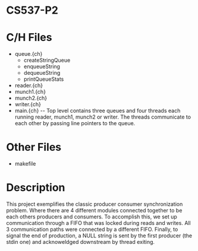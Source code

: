 # CS537-P2

# C/H Files
- queue.{ch}
  - createStringQueue
  - enqueueString
  - dequeueString
  - printQueueStats
- reader.{ch}
- munch1.{ch}
- munch2.{ch}
- writer.{ch}
- main.{ch}
-- Top level contains three queues and four threads each running reader, munch1, munch2 or writer. The threads communicate to each other by passing line pointers to the queue.
# Other Files
- makefile

# Description
This project exemplifies the classic producer consumer synchronization problem. Where there are 4 different modules connected together
to be each others producers and consumers. To accomplish this, we set up communication through a FIFO that was locked during reads
and writes. All 3 communication paths were connected by a different FIFO. Finally, to signal the end of production, a NULL string
is sent by the first producer (the stdin one) and acknoweldged downstream by thread exiting.
